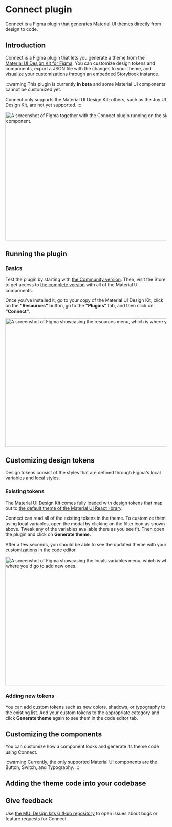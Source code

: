 # Connect plugin

<p class="description">Connect is a Figma plugin that generates Material UI themes directly from design to code.</p>

## Introduction

Connect is a Figma plugin that lets you generate a theme from the [Material UI Design Kit for Figma](https://www.figma.com/community/file/912837788133317724/material-ui-for-figma-and-mui-x).
You can customize design tokens and components, export a JSON file with the changes to your theme, and visualize your customizations through an embedded Storybook instance.

:::warning
This plugin is currently **in beta** and some Material UI components cannot be customized yet.

Connect only supports the Material UI Design Kit; others, such as the Joy UI Design Kit, are not yet supported.
:::

<img src="/static/material-ui/design-resources/connect.png" style="width: 814px;" alt="A screenshot of Figma together with the Connect plugin running on the side, customizing the Material UI Switch component." width="1628" height="400" />

## Running the plugin

### Basics

Test the plugin by starting with [the Community version](https://www.figma.com/community/file/912837788133317724/material-ui-for-figma-and-mui-x).
Then, visit the Store to get access to [the complete version](https://mui.com/r/material-ui-figma-latest/) with all of the Material UI components.

Once you've installed it, go to your copy of the Material UI Design Kit, click on the **"Resources"** button, go to the **"Plugins"** tab, and then click on **"Connect"**.

<img src="/static/material-ui/design-resources/connect-access.png" style="width: 814px;" alt="A screenshot of Figma showcasing the resources menu, which is where you'd go to access Connect." width="1628" height="400" />

<!-- The image above will be replaced for a better one once the plugin is actually live -->

## Customizing design tokens

Design tokens consist of the styles that are defined through Figma's local variables and local styles.

### Existing tokens

The Material UI Design Kit comes fully loaded with design tokens that map out to [the default theme of the Material UI React library](/material-ui/customization/default-theme/).

Connect can read all of the existing tokens in the theme.
To customize them using local variables, open the modal by clicking on the filter icon as shown above.
Tweak any of the variables available there as you see fit.
Then open the plugin and click on **Generate theme.**

After a few seconds, you should be able to see the updated theme with your customizations in the code editor.

<img src="/static/material-ui/design-resources/connect-variables.png" style="width: 814px;" alt="A screenshot of Figma showcasing the locals variables menu, which is where all of the design tokens are stored and where you'd go to add new ones." width="1628" height="400" />

### Adding new tokens

You can add custom tokens such as new colors, shadows, or typography to the existing list.
Add your custom tokens to the appropriate category and click **Generate theme** again to see them in the code editor tab.

## Customizing the components

You can customize how a component looks and generate its theme code using Connect.

:::warning
Currently, the only supported Material UI components are the Button, Switch, and Typography.
:::

## Adding the theme code into your codebase

## Give feedback

Use [the MUI Design kits GitHub repository](https://github.com/mui/mui-design-kits/issues/new/choose) to open issues about bugs or feature requests for Connect.
